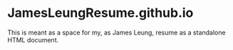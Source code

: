 # JamesLeungResume.github.io

This is meant as a space for my, as James Leung, resume as a standalone HTML document.
